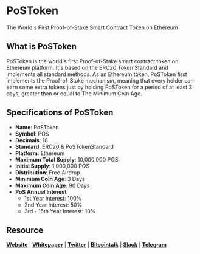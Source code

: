 # PoSToken
The World's First Proof-of-Stake Smart Contract Token on Ethereum

## What is PoSToken
PoSToken is the world's first Proof-of-Stake smart contract token on Ethereum platform. It's based on the ERC20 Token Standard and implements all standard methods. As an Ethereum token, PoSToken first implements the Proof-of-Stake mechanism, meaning that every holder can earn some extra tokens just by holding PoSToken for a period of at least 3 days, greater than or equal to The Minimum Coin Age.

## Specifications of PoSToken
* **Name**: PoSToken
* **Symbol**: POS
* **Decimals**: 18
* **Standard**: ERC20 & PoSTokenStandard
* **Platform**: Ethereum
* **Maximum Total Supply**: 10,000,000 POS
* **Initial Supply**: 1,000,000 POS
* **Distribution**: Free Airdrop
* **Minimum Coin Age**: 3 Days
* **Maximum Coin Age**: 90 Days
* **PoS Annual Interest**
  + 1st Year Interest: 100%
  + 2nd Year Interest: 50%
  + 3rd - 15th Year Interest: 10%

## Resource
**[Website](https://postoken.org)** | **[Whitepaper](https://postoken.org/whitepaper.pdf)** | **[Twitter](https://twitter/PoSToken)**  | **[Bitcointalk](https://bitcointalk.org/index.php?topic=2110712.0)** | **[Slack](https://join.slack.com/t/postoken/shared_invite/enQtMjQ1OTA0MzA4MDAxLThjNWQxNjllNzEyM2VhMDYzMzc3N2I1MDc4NmU3NDM5YzFkNTJlZGIxMmEzMTZmOTgxN2MyYzhkNmYzYzY1MDM)** | **[Telegram](https://t.me/PoSToken)**
